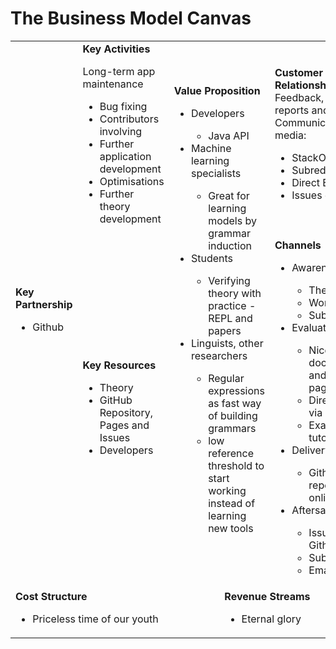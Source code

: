 # The Business Model Canvas
<table>
  <tr>
    <td rowspan="2">
      <b>Key Partnership</b>
	<ul>
	 <li>Github</li>
	</ul>
    </td>
    <td>
      <b>Key Activities</b>
      <p>Long-term app maintenance</p>
	<ul>
	 <li>Bug fixing</li>
	 <li>Contributors involving</li>
	 <li>Further application development</li>
	 <li>Optimisations</li>
	 <li>Further theory development</li>
	</ul>
    </td>
    <td rowspan="2" colspan="2">
      <b>Value Proposition</b>
	<ul>
	 <li>Developers</li>
	  <ul>
	   <li>Java API</li>
	  </ul>
	 <li>Machine learning specialists</li>
	  <ul>
	   <li>Great for learning models by grammar induction</li>
	  </ul>
	 <li>Students</li>
	  <ul>
	   <li>Verifying theory with practice - REPL and papers</li>
	  </ul>
	 <li>Linguists, other researchers</li>
	  <ul>
	   <li>Regular expressions as fast way of building grammars</li>
	   <li>low reference threshold to start working instead of learning new tools</li>
	  </ul>
	</ul>
    </td>
    <td>
      <b>Customer Relationship</b>
	Feedback, bug reports and support<br>
	Communication media:
	<ul>
	 <li>StackOverflow</li>
	 <li>Subreddit</li>
	 <li>Direct Email</li>
	 <li>Issues on Github</li>
	</ul>
    </td>
    <td rowspan="2">
      <b>Customer Segments</b>
	<ul>
	 <li>Developers</li>
	 <li>Machine learning specialists</li>
	 <li>Students</li>
	 <li>Linguists and other researches</li>
	</ul>
      </p>
    </td>
  </tr>
  <tr>
    <td>
      <b>Key Resources</b>
	<ul>
	 <li>Theory</li>
	 <li>GitHub Repository, Pages and Issues</li>
	 <li>Developers</li>
    </td>
    <td>
      <b>Channels</b>
	<ul>
	 <li>Awareness</li>
	  <ul>
	   <li>Thesis</li>
	   <li>Workshops</li>
	   <li>Subreddit</li>
	  </ul>
	 <li>Evaluation</li>
	  <ul>
	   <li>Nice documentation and Github page</li>
	   <li>Direct contact via Email</li>
	   <li>Examples and tutorials</li>
	  </ul>
	 <li>Delivery</li>
	  <ul>
	   <li>Github repository, online REPL</li>
	  </ul>
	 <li>Aftersale</li>
	  <ul>
	   <li>Issues on Github</li>
	   <li>Subreddit</li>
	   <li>Email</li>
	  </ul>
	</ul>
    </td>
  </tr>
  <tr>
    <td colspan="3">
      <b>Cost Structure</b>
	<ul>
	 <li>Priceless time of our youth</li>
	</ul>
    </td>
    <td colspan="3">
      <b>Revenue Streams</b>
	<ul>
	 <li>Eternal glory</li>
	</ul>
    </td>
  </tr>
</table>
